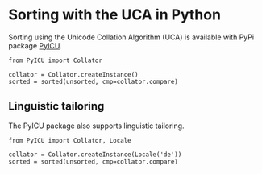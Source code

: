 # Sorting with the UCA in Python

Sorting using the Unicode Collation Algorithm (UCA) is available with PyPi
package [PyICU](https://pypi.python.org/pypi/PyICU).

    from PyICU import Collator

    collator = Collator.createInstance()
    sorted = sorted(unsorted, cmp=collator.compare)

## Linguistic tailoring

The PyICU package also supports linguistic tailoring.

    from PyICU import Collator, Locale

    collator = Collator.createInstance(Locale('de'))
    sorted = sorted(unsorted, cmp=collator.compare)
